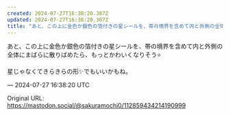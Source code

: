 ```yaml
---
created: 2024-07-27T16:38:20.387Z
updated: 2024-07-27T16:38:20.387Z
title: "あと、この上に金色か銀色の箔付きの星シールを、帯の境界を含めて内と外側の全体にま[...]"
---
```


<p>あと、この上に金色か銀色の箔付きの星シールを、帯の境界を含めて内と外側の全体にまばらに散りばめたら、もっとかわいくなりそう⭐</p><p>星じゃなくてきらきらの形✨でもいいかもね。</p>

&mdash; 2024-07-27 16:38:20 UTC

Original URL: https://mastodon.social/@sakuramochi0/112859434214190999
